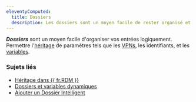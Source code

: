```yaml
---
eleventyComputed:
  title: Dossiers
  description: Les dossiers sont un moyen facile de rester organisé et aident à la clarté visuelle.
---
```

***Dossiers*** sont un moyen facile d'organiser vos entrées logiquement. Permettre l'[héritage](/rdm/windows/concepts/intermediate-concepts/inheritance/) de paramètres tels que les [VPNs](/rdm/windows/concepts/basic-concepts/vpn-tunnel-gateway-proxy/), les identifiants, et les [variables](/rdm/windows/concepts/intermediate-concepts/variables/).

### Sujets liés
* [Héritage dans {{ fr.RDM }}](/rdm/kb/rdm-windows/knowledge-base/inheritance/)  
* [Dossiers et variables dynamiques](/rdm/kb/rdm-windows/how-to-articles/multiple-types-connections/folders-dynamic-variables/)  
* [Ajouter un Dossier Intelligent](/rdm/kb/rdm-windows/how-to-articles/create-saved-searches-smart-folders/#add-a-smart-folder)
